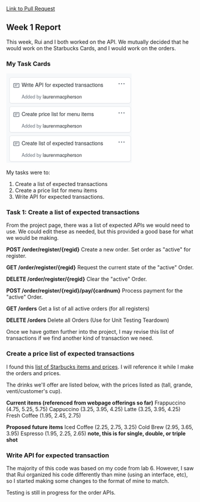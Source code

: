 [Link to Pull Request](https://github.com/nguyensjsu/sp21-172-team-e/pull/4)

## Week 1 Report ##

This week, Rui and I both worked on the API. We mutually decided that he would work on the Starbucks Cards, and I would work on the orders. 


### My Task Cards ###

![My task cards this week](images/Week1_cards.png)

My tasks were to: 
1. Create a list of expected transactions 
2. Create a price list for menu items 
3. Write API for expected transactions. 

### Task 1: Create a list of expected transactions ###

From the project page, there was a list of expected APIs we would need to use. We could edit these as needed, but this provided a good base for what we would be making. 

**POST    /order/register/{regid}**
Create a new order. Set order as "active" for register.

**GET     /order/register/{regid}**
 Request the current state of the "active" Order.

**DELETE  /order/register/{regid}**
Clear the "active" Order.

**POST    /order/register/{regid}/pay/{cardnum}**
Process payment for the "active" Order. 

**GET     /orders**
Get a list of all active orders (for all registers)

**DELETE     /orders**
Delete all Orders (Use for Unit Testing Teardown)

Once we have gotten further into the project, I may revise this list of transactions if we find another kind of transaction we need. 

### Create a price list of expected transactions ###

I found this [list of Starbucks items and prices](https://www.fastfoodprice.com/menu/starbucks-prices/). I will reference it while I make the orders and prices. 

The drinks we'll offer are listed below, with the prices listed as (tall, grande, venti/customer's cup). 

**Current items (referenced from webpage offerings so far)**
Frappuccino (4.75, 5.25, 5.75)
Cappuccino (3.25, 3.95, 4.25)
Latte (3.25, 3.95, 4.25)
Fresh Coffee (1.95, 2.45, 2.75) 


**Proposed future items**
Iced Coffee (2.25, 2.75, 3.25) 
Cold Brew (2.95, 3.65, 3.95)
Espresso (1.95, 2.25, 2.65) **note, this is for single, double, or triple shot**

### Write API for expected transaction ### 

The majority of this code was based on my code from lab 6. However, I saw that Rui organized his code differently than mine (using an interface, etc), so I started making some changes to the format of mine to match. 

Testing is still in progress for the order APIs. 
